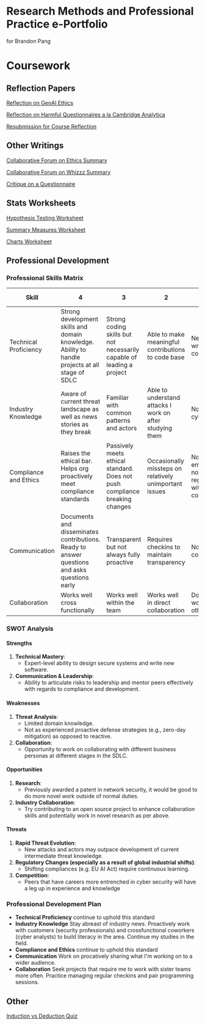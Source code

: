 # Research Methods and Professional Practice e-Portfolio
for Brandon Pang

# Coursework
## Reflection Papers
[Reflection on GenAI Ethics](EOMP/Reflections/GenAI%20Ethics%20Reflection.pdf)

[Reflection on Harmful Questionnaires a la Cambridge Analytica](EOMP/Reflections/Cambridge%20Analytica%20Reflection.pdf)

[Resubmission for Course Reflection](EOMP/Reflections/RMPP%20Reflection%20Resubmission.pdf)

## Other Writings
[Collaborative Forum on Ethics Summary](EOMP/Other%20Writings/Collaborative%20Forum%20Summary%201.pdf)

[Collaborative Forum on Whizzz Summary](EOMP/Other%20Writings/Collaborative%20Forum%20Summary%202.pdf)

[Critique on a Questionnaire](EOMP/Other%20Writings/Questionnaire%20Critique.pdf)

## Stats Worksheets
[Hypothesis Testing Worksheet](EOMP/Stats%20Worksheets/Hypothesis%20Testing%20Worksheet.pdf)

[Summary Measures Worksheet](EOMP/Stats%20Worksheets/Summary%20Measures%20Worksheet.pdf)

[Charts Worksheet](EOMP/Stats%20Worksheets/Charts%20Worksheet.pdf)

## Professional Development
### Professional Skills Matrix

| Skill                 | 4                                                                                               | 3                                                                           | 2                                                        | 1                                                                     | My score |
| --------------------- | ----------------------------------------------------------------------------------------------- | --------------------------------------------------------------------------- | -------------------------------------------------------- | --------------------------------------------------------------------- | -------- |
| Technical Proficiency | Strong development skills and domain knowledge. Ability to handle projects at all stage of SDLC | Strong coding skills but not necessarily capable of leading a project       | Able to make meaningful contributions to code base       | Needs help to write new code                                          | 4        |
| Industry Knowledge    | Aware of current threat landscape as well as news stories as they break                         | Familiar with common patterns and actors                                    | Able to understand attacks I work on after studying them | Not aware of cyber trends                                             | 2        |
| Compliance and Ethics | Raises the ethical bar.<br>Helps org proactively meet compliance standards                      | Passively meets ethical standard. Does not push compliance breaking changes | Occasionally missteps on relatively unimportant issues   | Not an ethical employee or not meeting regulations with contributions | 4        |
| Communication         | Documents and disseminates contributions. Ready to answer questions and asks questions early    | Transparent but not always fully proactive                                  | Requires checkins to maintain transparency               | Not a helpful communicator                                            | 3        |
| Collaboration         | Works well cross functionally                                                                   | Works well within the team                                                  | Works well in direct collaboration                       | Does not work well with others                                        | 3        |

### SWOT Analysis
#### **Strengths**

1. **Technical Mastery**:
    - Expert-level ability to design secure systems and write new software.
2. **Communication & Leadership**:
    - Ability to articulate risks to leadership and mentor peers effectively with regards to compliance and development.

#### **Weaknesses**

1. **Threat Analysis**:
    - Limited domain knowledge.
    - Not as experienced proactive defense strategies (e.g., zero-day mitigation) as opposed to reactive.
2. **Collaboration**:
    - Opportunity to work on collaborating with different business personas at different stages in the SDLC.

#### **Opportunities**

1. **Research**:
    - Previously awarded a patent in network security, it would be good to do more novel work outside of normal duties.
2. **Industry Collaboration**:
    - Try contributing to an open source project to enhance collaboration skills and potentially work in novel research as per above.

#### **Threats**

1. **Rapid Threat Evolution**:
    - New attacks and actors may outpace development of current intermediate threat knowledge.
2. **Regulatory Changes (especially as a result of global industrial shifts)**:
    - Shifting compliances (e.g. EU AI Act) require continuous learning.
3. **Competition**:
    - Peers that have careers more entrenched in cyber security will have a leg up in experience and knowledge

### Professional Development Plan

- **Technical Proficiency** continue to uphold this standard
- **Industry Knowledge** Stay abreast of industry news. Proactively work with customers (security professionals) and crossfunctional coworkers (cyber analysts) to build literacy in the area. Continue my studies in the field.
- **Compliance and Ethics** continue to uphold this standard
- **Communication** Work on procatively sharing what I'm working on to a wider audience. 
- **Collaboration** Seek projects that require me to work with sister teams more often. Practice managing regular checkins and pair programming sessions.


## Other
[Induction vs Deduction Quiz](EOMP/Screenshots/ReasoningQuiz.png)